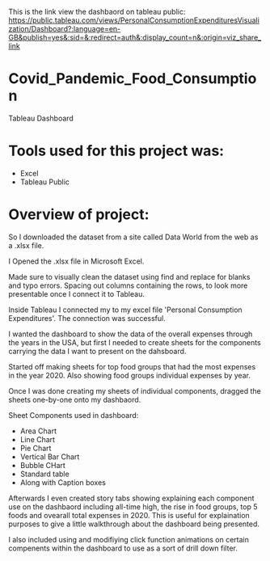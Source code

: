 This is the link view the dashbaord on tableau public:
https://public.tableau.com/views/PersonalConsumptionExpendituresVisualization/Dashboard?:language=en-GB&publish=yes&:sid=&:redirect=auth&:display_count=n&:origin=viz_share_link


# Covid_Pandemic_Food_Consumption
Tableau Dashboard 

# Tools used for this project was:

- Excel
- Tableau Public


# Overview of project:

So I downloaded the dataset from a site called Data World from the web as a .xlsx file.

I Opened the .xlsx file in Microsoft Excel.

Made sure to visually clean the dataset using find and replace for blanks and typo errors.
Spacing out columns containing the rows, to look more presentable once I connect it to Tableau. 


Inside Tableau I connected my to my excel file 'Personal Consumption Expenditures'.
The connection was successful. 

I wanted the dashboard to show the data of the overall expenses through the years in the USA, 
but first I needed to create sheets for the components carrying the data I want to present on the dahsboard. 

Started off making sheets for top food groups that had the most expenses in the year 2020. Also showing food groups individual expenses by year.

Once I was done creating my sheets of individual components, dragged the sheets one-by-one onto my dashbaord.

Sheet Components used in dashboard:

- Area Chart
- Line Chart
- Pie Chart
- Vertical Bar Chart
- Bubble CHart
- Standard table
- Along with Caption boxes


Afterwards I even created story tabs showing explaining each component use on the dashbaord including all-time high,
the rise in food groups, top 5 foods and ovearall total expenses in 2020. 
This is useful for explaination purposes to give a little walkthrough about the dashboard being presented. 

I also included using and modifiying click function animations on certain compenents within the dashboard to use as a sort of drill down filter.

